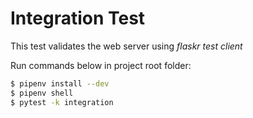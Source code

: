 # Integration Test

This test validates the web server using *flaskr test client*

Run commands below in project root folder:

```bash
$ pipenv install --dev
$ pipenv shell
$ pytest -k integration
```
